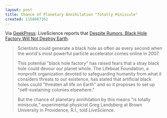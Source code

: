 ```yaml
---
layout: post
title: Chance of Planetary Annihilation "Totally Miniscule"
created: 1158867162
---
```

Via [GeekPress](http://www.geekpress.com/2006/09/despite-rumors-black-hole-factory-will.html):    LiveScience reports that [Despite Rumors, Black Hole Factory Will Not Destroy Earth](http://www.livescience.com/forcesofnature/060919_black_holes.html).

> Scientists could generate a black hole as often as every second when the world's most powerful particle accelerator comes online in 2007.
> 
> This potential "black hole factory" has raised fears that a stray black hole could devour our planet whole. The Lifeboat Foundation, a nonprofit organization devoted to safeguarding humanity from what it considers threats to our existence, has stated that artificial black holes could "threaten all life on Earth" and so it proposes to set up "self-sustaining colonies elsewhere."
> 
> But the chance of planetary annihilation by this means "is totally miniscule," experimental physicist Greg Landsberg at Brown University in Providence, R.I., told _LiveScience_.
